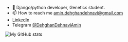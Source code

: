 
- 👀 Django/python developer, Genetics student.
- 📫 How to reach me amin.dehghandehnavi@gmail.com
- <a href="https://www.linkedin.com/in/amindehghandehnavi/">LinkedIn</a>
- Telegram <a href="https://telegram.me/DehghanDehnaviAmin/">@DehghanDehnaviAmin</a>
<!---
mrsins02/mrsins02 is a ✨ special ✨ repository because its `README.md` (this file) appears on your GitHub profile.
You can click the Preview link to take a look at your changes.
--->

![My GitHub stats](https://github-readme-stats.vercel.app/api?username=mrsins02&count_private=true&show_icons=true&theme=noctis_minimus)
